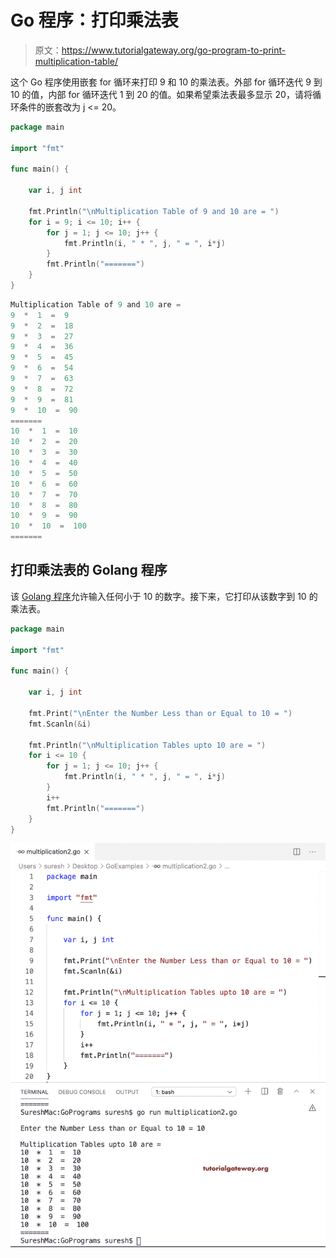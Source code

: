 # Go 程序：打印乘法表

> 原文：<https://www.tutorialgateway.org/go-program-to-print-multiplication-table/>

这个 Go 程序使用嵌套 for 循环来打印 9 和 10 的乘法表。外部 for 循环迭代 9 到 10 的值，内部 for 循环迭代 1 到 20 的值。如果希望乘法表最多显示 20，请将循环条件的嵌套改为 j <= 20。

```go
package main

import "fmt"

func main() {

    var i, j int

    fmt.Println("\nMultiplication Table of 9 and 10 are = ")
    for i = 9; i <= 10; i++ {
        for j = 1; j <= 10; j++ {
            fmt.Println(i, " * ", j, " = ", i*j)
        }
        fmt.Println("=======")
    }
}
```

```go
Multiplication Table of 9 and 10 are = 
9  *  1  =  9
9  *  2  =  18
9  *  3  =  27
9  *  4  =  36
9  *  5  =  45
9  *  6  =  54
9  *  7  =  63
9  *  8  =  72
9  *  9  =  81
9  *  10  =  90
=======
10  *  1  =  10
10  *  2  =  20
10  *  3  =  30
10  *  4  =  40
10  *  5  =  50
10  *  6  =  60
10  *  7  =  70
10  *  8  =  80
10  *  9  =  90
10  *  10  =  100
=======
```

## 打印乘法表的 Golang 程序

该 [Golang 程序](https://www.tutorialgateway.org/go-programs/)允许输入任何小于 10 的数字。接下来，它打印从该数字到 10 的乘法表。

```go
package main

import "fmt"

func main() {

    var i, j int

    fmt.Print("\nEnter the Number Less than or Equal to 10 = ")
    fmt.Scanln(&i)

    fmt.Println("\nMultiplication Tables upto 10 are = ")
    for i <= 10 {
        for j = 1; j <= 10; j++ {
            fmt.Println(i, " * ", j, " = ", i*j)
        }
        i++
        fmt.Println("=======")
    }
}
```

![Golang Program to Print Multiplication Table 2](img/0b765eb7b92b65d6ee2fe390cb2e436c.png)